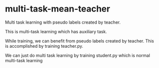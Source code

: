 # multi-task-mean-teacher
Multi task learning with pseudo labels created by teacher.



This is multi-task learning which has auxiliary task.

While training, we can benefit from pseudo labels created by teacher.
This is accomplished by training teacher.py.

We can just do multi task learning by training student.py which is normal multi-task learning


